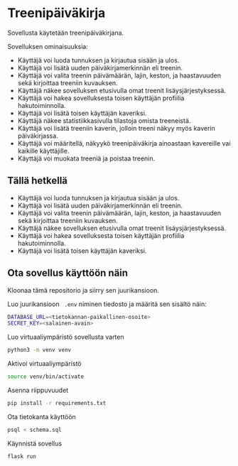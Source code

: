 # Treenipäiväkirja

Sovellusta käytetään treenipäiväkirjana.

Sovelluksen ominaisuuksia:

- Käyttäjä voi luoda tunnuksen ja kirjautua sisään ja ulos.
- Käyttäjä voi lisätä uuden päiväkirjamerkinnän eli treenin.
- Käyttäjä voi valita treenin päivämäärän, lajin, keston, ja haastavuuden sekä kirjoittaa treeniin kuvauksen.
- Käyttäjä näkee sovelluksen etusivulla omat treenit lisäysjärjestyksessä.
- Käyttäjä voi hakea sovelluksesta toisen käyttäjän profiilia hakutoiminnolla.
- Käyttäjä voi lisätä toisen käyttäjän kaveriksi.
- Käyttäjä näkee statistiikkasivulla tilastoja omista treeneistä.
- Käyttäjä voi lisätä treeniin kaverin, jolloin treeni näkyy myös kaverin päiväkirjassa.
- Käyttäjä voi määritellä, näkyykö treenipäiväkirja ainoastaan kavereille vai kaikille käyttäjille.
- Käyttäjä voi muokata treeniä ja poistaa treenin.

## Tällä hetkellä

- Käyttäjä voi luoda tunnuksen ja kirjautua sisään ja ulos.
- Käyttäjä voi lisätä uuden päiväkirjamerkinnän eli treenin.
- Käyttäjä voi valita treenin päivämäärän, lajin, keston, ja haastavuuden sekä kirjoittaa treeniin kuvauksen.
- Käyttäjä näkee sovelluksen etusivulla omat treenit lisäysjärjestyksessä.
- Käyttäjä voi hakea sovelluksesta toisen käyttäjän profiilia hakutoiminnolla.
- Käyttäjä voi lisätä toisen käyttäjän kaveriksi.

## Ota sovellus käyttöön näin

Kloonaa tämä repositorio ja siirry sen juurikansioon.

Luo juurikansioon ``` .env``` niminen tiedosto ja määritä sen sisältö näin:
```bash
DATABASE_URL=<tietokannan-paikallinen-osoite>
SECRET_KEY=<salainen-avain>
```
Luo virtuaaliympäristö sovellusta varten
```bash
python3 -m venv venv
```
Aktivoi virtuaaliympäristö
```bash
source venv/bin/activate
```
Asenna riippuvuudet
```bash
pip install -r requirements.txt
```
Ota tietokanta käyttöön
```bash
psql < schema.sql
```
Käynnistä sovellus
```bash
flask run
```





